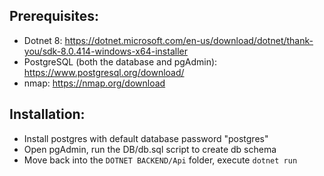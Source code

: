 ## Prerequisites:
- Dotnet 8: https://dotnet.microsoft.com/en-us/download/dotnet/thank-you/sdk-8.0.414-windows-x64-installer
- PostgreSQL (both the database and pgAdmin): https://www.postgresql.org/download/
- nmap: https://nmap.org/download

## Installation:
- Install postgres with default database password "postgres"
- Open pgAdmin, run the DB/db.sql script to create db schema
- Move back into the `DOTNET BACKEND/Api` folder, execute `dotnet run`
